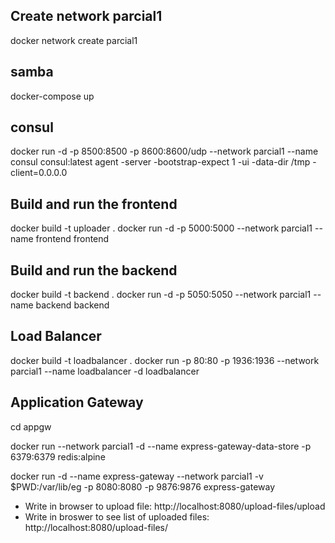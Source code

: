 ## Create network parcial1
docker network create parcial1

## samba
docker-compose up

## consul
docker run -d -p 8500:8500 -p 8600:8600/udp --network parcial1 --name consul consul:latest agent -server -bootstrap-expect 1 -ui -data-dir /tmp -client=0.0.0.0

## Build and run the frontend
docker build -t uploader .
docker run -d -p 5000:5000 --network parcial1 --name frontend frontend

## Build and run the backend
docker build -t backend .
docker run -d -p 5050:5050 --network parcial1 --name backend backend

## Load Balancer
docker build -t loadbalancer .
docker run -p 80:80 -p 1936:1936 --network parcial1 --name loadbalancer -d loadbalancer

## Application Gateway

cd appgw

docker run --network parcial1 -d --name express-gateway-data-store -p 6379:6379 redis:alpine

docker run -d --name express-gateway --network parcial1 -v $PWD:/var/lib/eg -p 8080:8080 -p 9876:9876 express-gateway

- Write in browser to upload file: http://localhost:8080/upload-files/upload
- Write in broswer to see list of uploaded files: http://localhost:8080/upload-files/